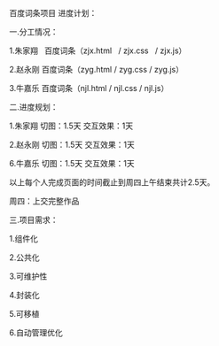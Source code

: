 百度词条项目 进度计划：

一.分工情况：

1.朱家翔   百度词条（zjx.html   /  zjx.css   /  zjx.js）

2.赵永刚  百度词条（zyg.html / zyg.css / zyg.js）

3.牛嘉乐   百度词条（njl.html / njl.css / njl.js）

二.进度规划：

1.朱家翔  切图：1.5天  交互效果：1天

2.赵永刚 切图：1.5天  交互效果：1天

6.牛嘉乐 切图：1.5天  交互效果：1天

以上每个人完成页面的时间截止到周四上午结束共计2.5天。

周四：上交完整作品

三.项目需求：

1.组件化

2.公共化

3.可维护性

4.封装化

5.可移植

6.自动管理优化

